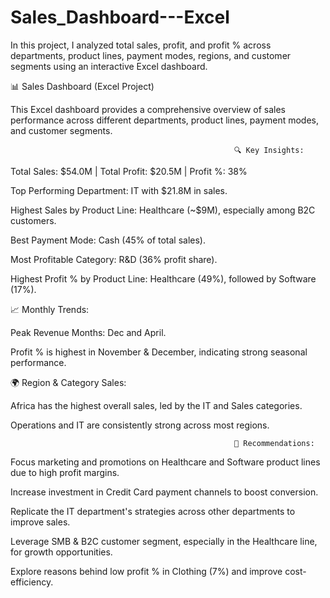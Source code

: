 # Sales_Dashboard---Excel
In this project, I analyzed total sales, profit, and profit % across departments, product lines, payment modes, regions, and customer segments using an interactive Excel dashboard.

📊 Sales Dashboard (Excel Project)

This Excel dashboard provides a comprehensive overview of sales performance across different departments, product lines, payment modes, and customer segments.

                                                      🔍 Key Insights:
                                                      
Total Sales: $54.0M | Total Profit: $20.5M | Profit %: 38%

Top Performing Department: IT with $21.8M in sales.

Highest Sales by Product Line: Healthcare (~$9M), especially among B2C customers.

Best Payment Mode: Cash (45% of total sales).

Most Profitable Category: R&D (36% profit share).

Highest Profit % by Product Line: Healthcare (49%), followed by Software (17%).

📈 Monthly Trends:

  Peak Revenue Months: Dec and April.

  Profit % is highest in November & December, indicating strong seasonal performance.

🌍 Region & Category Sales:

  Africa has the highest overall sales, led by the IT and Sales categories.

  Operations and IT are consistently strong across most regions.
    

                                                      📝 Recommendations:
                                                                                                          
Focus marketing and promotions on Healthcare and Software product lines due to high profit margins.

Increase investment in Credit Card payment channels to boost conversion.

Replicate the IT department's strategies across other departments to improve sales.

Leverage SMB & B2C customer segment, especially in the Healthcare line, for growth opportunities.

Explore reasons behind low profit % in Clothing (7%) and improve cost-efficiency.

